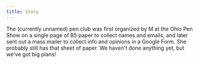```yaml
---
title: Story
---
```


The (currently unnamed) pen club was first organized by M at the Ohio Pen Show on a single page of B5 paper to collect names and emails, and later sent out a mass mailer to collect info and opinions in a Google Form.
She probably still has that sheet of paper.
We haven't done anything yet, but we've got big plans!

<script src="https://giscus.app/client.js"
        data-repo="clevelandpenclub/clevelandpenclub.github.io"
        data-repo-id="R_kgDONeh5oQ"
        data-category="Announcements"
        data-category-id="DIC_kwDONeh5oc4Cl6ba"
        data-mapping="pathname"
        data-strict="1"
        data-reactions-enabled="1"
        data-emit-metadata="0"
        data-input-position="top"
        data-theme="preferred_color_scheme"
        data-lang="en"
        crossorigin="anonymous"
        async>
</script>

